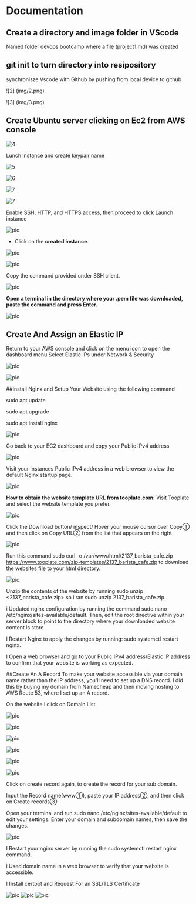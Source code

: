 # Documentation
## Create a directory and image folder in VScode
Named folder devops bootcamp where a file (project1.md) was created
## git init to turn directory into resipository


synchronisze Vscode with Github by pushing from local device to github

![2] (img/2.png)

![3] (img/3.png)

## Create Ubuntu server clicking on Ec2 from AWS console

![4](img/img4.png)

Lunch instance and create keypair name

![5](img/img5.png)

![6](img/img6.png)

![7](img/img7.png)

![7](img/img8.png)

Enable SSH, HTTP, and HTTPS access, then proceed to click Launch instance

![pic](img/img9.png)

- Click on the **created instance**.

![pic](img/img10.png)

![pic](img/img11.png)

Copy the command provided under SSH client.

![pic](img/img12.png)

**Open a terminal in the directory where your .pem file was downloaded, paste the command and press Enter.**

![pic](img/img14.png)

## Create And Assign an Elastic IP
Return to your AWS console and click on the menu icon to open the dashboard menu.Select Elastic IPs under Network & Security


![pic](img/img15.png)

![pic](img/img16.png)

##Install Nginx and Setup Your Website using the following command

sudo apt update

sudo apt upgrade

sudo apt install nginx

![pic](img/img18.png)

Go back to your EC2 dashboard and copy your Public IPv4 address

![pic](img/img19.png)

Visit your instances Public IPv4 address in a web browser to view the default Nginx startup page.

![pic](img/img20.png)

**How to obtain the website template URL from tooplate.com:**
Visit Tooplate and select the website template you prefer.

![pic](img/img21.png)


Click the Download button/ inspect/ Hover your mouse cursor over Copy① and then click on Copy URL② from the list that appears on the right

![pic](img/img22.png)


Run this command sudo curl -o /var/www/html/2137_barista_cafe.zip https://www.tooplate.com/zip-templates/2137_barista_cafe.zip to download the websites file to your html directory.

![pic](img/img24.png)

Unzip the contents of the website by running sudo unzip <2137_barista_cafe.zip>
so i ran sudo unzip 2137_barista_cafe.zip.

i Updated nginx configuration by running the command sudo nano /etc/nginx/sites-available/default. Then, edit the root directive within your server block to point to the directory where your downloaded website content is store

I Restart Nginx to apply the changes by running: sudo systemctl restart nginx.

I Open a web browser and go to your Public IPv4 address/Elastic IP address to confirm that your website is working as expected.


##Create An A Record
To make your website accessible via your domain name rather than the IP address, you'll need to set up a DNS record. I did this by buying my domain from Namecheap and then moving hosting to AWS Route 53, where I set up an A record.

On the website i click on Domain List

![pic](img/img34.png)

![pic](img/25.png)

![pic](img/img26.png)

![pic](img/img27.png)

![pic](img/img29.png)

![pic](img/img30.png)


Click on create record again, to create the record for your sub domain.

Input the Record name(www➀), paste your IP address➁, and then click on Create records➂.

Open your terminal and run sudo nano /etc/nginx/sites-available/default to edit your settings. Enter your domain and subdomain names, then save the changes.

![pic](img/25.png)

I Restart your nginx server by running the sudo systemctl restart nginx command.

i Used  domain name in a web browser to verify that your website is accessible.



I Install certbot and Request For an SSL/TLS Certificate

![pic](img/img48.png)
![pic](img/img49.png)
![pic](img/img50.png)
